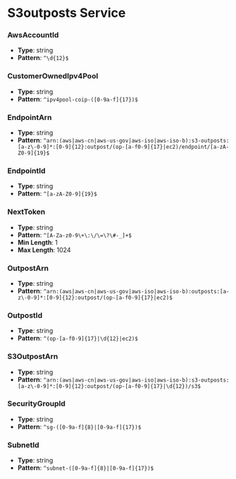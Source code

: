 # S3outposts Service

### AwsAccountId
- **Type**: string
- **Pattern**: `^\d{12}$`

### CustomerOwnedIpv4Pool
- **Type**: string
- **Pattern**: `^ipv4pool-coip-([0-9a-f]{17})$`

### EndpointArn
- **Type**: string
- **Pattern**: `^arn:(aws|aws-cn|aws-us-gov|aws-iso|aws-iso-b):s3-outposts:[a-z\-0-9]*:[0-9]{12}:outpost/(op-[a-f0-9]{17}|ec2)/endpoint/[a-zA-Z0-9]{19}$`

### EndpointId
- **Type**: string
- **Pattern**: `^[a-zA-Z0-9]{19}$`

### NextToken
- **Type**: string
- **Pattern**: `^[A-Za-z0-9\+\:\/\=\?\#-_]+$`
- **Min Length**: 1
- **Max Length**: 1024

### OutpostArn
- **Type**: string
- **Pattern**: `^arn:(aws|aws-cn|aws-us-gov|aws-iso|aws-iso-b):outposts:[a-z\-0-9]*:[0-9]{12}:outpost/(op-[a-f0-9]{17}|ec2)$`

### OutpostId
- **Type**: string
- **Pattern**: `^(op-[a-f0-9]{17}|\d{12}|ec2)$`

### S3OutpostArn
- **Type**: string
- **Pattern**: `^arn:(aws|aws-cn|aws-us-gov|aws-iso|aws-iso-b):s3-outposts:[a-z\-0-9]*:[0-9]{12}:outpost/(op-[a-f0-9]{17}|\d{12})/s3$`

### SecurityGroupId
- **Type**: string
- **Pattern**: `^sg-([0-9a-f]{8}|[0-9a-f]{17})$`

### SubnetId
- **Type**: string
- **Pattern**: `^subnet-([0-9a-f]{8}|[0-9a-f]{17})$`


